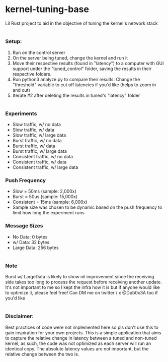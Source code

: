 # kernel-tuning-base
Lil Rust project to aid in the objective of tuning the kernel's network stack

#

### Setup:
1. Run on the control server
2. On the server being tuned, change the kernel and run it
3. Move their respective results (found in "latency") to a computer with GUI support under the "tuned_control" folder, saving the results in their respective folders.
4. Run python3 analyze.py to compare their results. Change the "threshold" variable to cut off latencies if you'd like (helps to zoom in and out)
5. Iterate #2 after deleting the results in tuned's "latency" folder

#

### Experiments

- Slow traffic, w/ no data
- Slow traffic, w/ data
- Slow traffic, w/ large data
- Burst traffic, w/ no data
- Burst traffic, w/ data
- Burst traffic, w/ large data
- Consistent traffic, w/ no data
- Consistent traffic, w/ data
- Consistent traffic, w/ large data

### Push Frequency
- Slow = 50ms (sample: 2,000x)
- Burst = 50us (sample: 15,000x)
- Consistent = 15ms (sample: 6,000x)
- Sample size was chosen to be dynamic based on the push frequency to limit how long the experiment runs
### Message Sizes
- No Data: 0 bytes
- w/ Data: 32 bytes
- Large Data: 256 bytes

#

### Note
Burst w/ LargeData is likely to show nil improvement since the receiving side takes too long to process the request before receiving another update. It's not important to me so I kept the infra how it is but if anyone would like to optimize it, please feel free! Can DM me on twitter / x @Dub0x3A too if you'd like


#

### Disclaimer: 
Best practices of code were not implemented here so pls don't use this to gain inspiration for your own projects. This is a simple application that aims to capture the relative change in latency between a tuned and non-tuned kernel, as such, the code was not optimized as each server will run an identical copy. The absolute latency values are not important, but the relative change between the two is. 